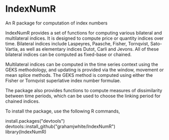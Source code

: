 # IndexNumR
An R package for computation of index numbers

IndexNumR provides a set of functions for computing various bilateral and multilateral indices. It is designed to compute price or quantity indices over time. Bilateral indices include Laspeyres, Paasche, Fisher, Tornqvist, Sato-Vartia, as well as elementary indices Dutot, Carli and Jevons. All of these bilateral indices can be computed as fixed-base or chained. 

Multilateral indices can be computed in the time series context using the GEKS methodology, and updating is provided via the window, movement or mean splice methods. The GEKS method is computed using either the Fisher or Tornqvist superlative index number formulae.

The package also provides functions to compute measures of dissimilarity between time periods, which can be used to choose the linking period for chained indices. 

To install the package, use the following R commands, 

install.packages("devtools")  
devtools::install_github("grahamjwhite/IndexNumR")  
library(IndexNumR)
